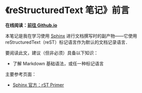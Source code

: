 # 《reStructuredText 笔记》前言

**在线阅读：[前往 Github.io](https://wklchris.github.io/Gitbooks/CS/reStructuredText/publish/)**

本笔记是我在学习使用 [Sphinx](http://www.sphinx-doc.org) 进行文档撰写时的副产物——它使用 reStructuredText（reST）标记语言作为默认的文档记录语言．

要阅读此文，建议（但非必须）具备以下知识：
- 了解 Markdown 基础语法，或任一种标记语言

主要参考页面：
- [Sphinx 官方：rST Primer](http://www.sphinx-doc.org/en/master/usage/restructuredtext/basics.html)
